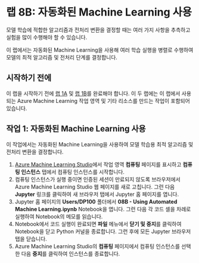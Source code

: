 ﻿# 랩 8B: 자동화된 Machine Learning 사용

모델 학습에 적합한 알고리즘과 전처리 변환을 결정할 때는 여러 가지 사항을 추측하고 실험을 많이 수행해야 할 수 있습니다.

이 랩에서는 자동화된 Machine Learning을 사용해 여러 학습 실행을 병렬로 수행하여 모델의 최적 알고리즘 및 전처리 단계를 결정합니다.

## 시작하기 전에

이 랩을 시작하기 전에 [랩 1A](Lab01A.md) 및 [랩 1B](Lab01B.md)를 완료해야 합니다. 이 두 랩에는 이 랩에서 사용되는 Azure Machine Learning 작업 영역 및 기타 리소스를 만드는 작업이 포함되어 있습니다.

## 작업 1: 자동화된 Machine Learning 사용

이 작업에서는 자동화된 Machine Learning을 사용하여 모델 학습용 최적 알고리즘 및 전처리 변환을 결정합니다.

1. [Azure Machine Learning Studio](https://ml.azure.com)에서 작업 영역 **컴퓨팅** 페이지를 표시하고 **컴퓨팅 인스턴스** 탭에서 컴퓨팅 인스턴스를 시작합니다.
2. 컴퓨팅 인스턴스가 실행 중이면 인증된 세션이 만료되지 않도록 브라우저에서 Azure Machine Learning Studio 웹 페이지를 새로 고칩니다. 그런 다음 **Jupyter** 링크를 클릭하여 새 브라우저 탭에서 Jupyter 홈 페이지를 엽니다.
3. Jupyter 홈 페이지의 **Users/DP100** 폴더에서 **08B - Using Automated Machine Learning.ipynb** Notebook을 엽니다. 그런 다음 각 코드 셀을 차례로 실행하여 Notebook의 메모를 읽습니다.
4. Notebook에서 코드 실행이 완료되면 **파일** 메뉴에서 **닫기 및 중지**를 클릭하여 Notebook을 닫고 Python 커널을 종료합니다. 그런 후에 모든 Jupyter 브라우저 탭을 닫습니다.
5. Azure Machine Learning Studio의 **컴퓨팅** 페이지에서 컴퓨팅 인스턴스를 선택한 다음 **중지**를 클릭하여 인스턴스를 종료합니다.
